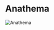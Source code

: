 # Anathema

![Anathema](http://assets.farmhouse.co/publishing/1-shoot-it-yourself/images/anathema-1.jpg)
